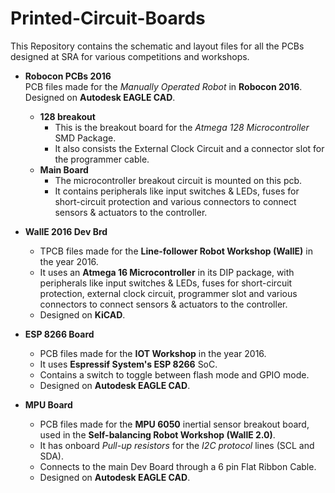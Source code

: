 # Printed-Circuit-Boards
This Repository contains the schematic and layout files for all the PCBs designed at SRA for various competitions and workshops.

- **Robocon PCBs 2016**  
  PCB files made for the *Manually Operated Robot* in **Robocon 2016**.  
  Designed on **Autodesk EAGLE CAD**.  
  - **128 breakout**  
    - This is the breakout board for the *Atmega 128 Microcontroller* SMD Package.  
    - It also consists the External Clock Circuit and a connector slot for the programmer cable.  
  - **Main Board**  
    - The microcontroller breakout circuit is mounted on this pcb.  
    - It contains peripherals like input switches & LEDs, fuses for short-circuit protection and various connectors to connect sensors & actuators to the controller.  
    
- **WallE 2016 Dev Brd**  
  - TPCB files made for the **Line-follower Robot Workshop (WallE)** in the year 2016.  
  - It uses an **Atmega 16 Microcontroller** in its DIP package, with peripherals like input switches & LEDs, fuses for short-circuit protection, external clock circuit,
  programmer slot and various connectors to connect sensors & actuators to the controller.  
  - Designed on **KiCAD**.  
  
- **ESP 8266 Board**  
  - PCB files made for the **IOT Workshop** in the year 2016.  
  - It uses **Espressif System's ESP 8266** SoC.  
  - Contains a switch to toggle between flash mode and GPIO mode. 
  - Designed on **Autodesk EAGLE CAD**.  
  
- **MPU Board**  
  - PCB files made for the **MPU 6050** inertial sensor breakout board, used in the **Self-balancing Robot Workshop (WallE 2.0)**.   
  - It has onboard *Pull-up resistors* for the *I2C protocol* lines (SCL and SDA).  
  - Connects to the main Dev Board through a 6 pin Flat Ribbon Cable.  
  - Designed on **Autodesk EAGLE CAD**.  
